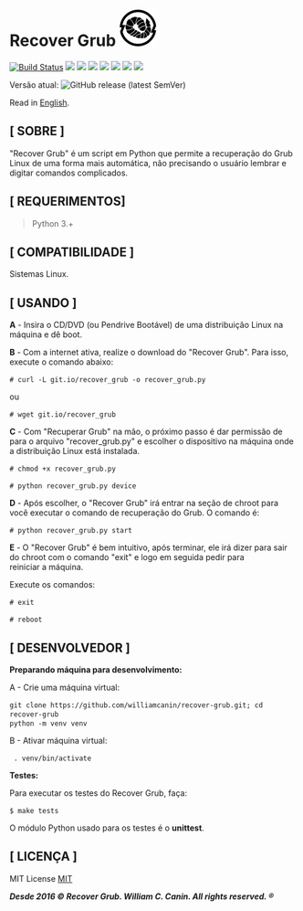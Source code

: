 # Recover Grub ![An image](https://raw.githubusercontent.com/williamcanin/recover-grub/master/.github/readme/recover-grub-64x64.png)

[![Build Status](https://travis-ci.org/williamcanin/recover-grub.svg?branch=master)](https://travis-ci.org/williamcanin/recover-grub) ![](https://img.shields.io/github/languages/top/williamcanin/recover-grub.svg?colorB=blue&style=flat-square) ![](https://img.shields.io/github/commit-activity/y/williamcanin/recover-grub.svg?style=flat-square) ![](https://img.shields.io/github/last-commit/williamcanin/recover-grub.svg?style=flat-square) ![](https://img.shields.io/github/last-commit/williamcanin/recover-grub/master.svg?style=flat-square) ![](https://img.shields.io/github/watchers/williamcanin/recover-grub.svg?style=flat-square) ![](https://img.shields.io/github/stars/williamcanin/recover-grub.svg?style=flat-square) ![](https://img.shields.io/github/forks/williamcanin/recover-grub.svg?style=flat-square)

Versão atual: ![GitHub release (latest SemVer)](https://img.shields.io/github/v/release/williamcanin/recover-grub?style=flat-square)

Read in [English](https://github.com/williamcanin/recover-grub/blob/master/README.md).

## [ SOBRE ]

"Recover Grub" é um script em Python que permite a recuperação do Grub
Linux de uma forma mais automática, não precisando o usuário
lembrar e digitar comandos complicados.

## [ REQUERIMENTOS]

> Python 3.+

## [ COMPATIBILIDADE ]

Sistemas Linux.

## [ USANDO ]

**A** - Insira o CD/DVD (ou Pendrive Bootável) de uma distribuição Linux
    na máquina e dê boot.

**B** - Com a internet ativa, realize o download do
    "Recover Grub". Para isso, execute o comando abaixo:

~~~shell
# curl -L git.io/recover_grub -o recover_grub.py
~~~

ou

~~~shell
# wget git.io/recover_grub
~~~

**C** -  Com "Recuperar Grub" na mão, o próximo passo é dar permissão de para o
     arquivo "recover_grub.py" e escolher o dispositivo na máquina onde a
     distribuição Linux está instalada.

~~~shell
# chmod +x recover_grub.py
~~~

~~~shell
# python recover_grub.py device
~~~

**D** - Após escolher, o "Recover Grub" irá entrar na seção de chroot
    para você executar o comando de recuperação do Grub. O comando é:

~~~shell
# python recover_grub.py start
~~~

**E** - O "Recover Grub" é bem intuitivo, após terminar, ele irá dizer para
    sair do chroot com o comando "exit" e logo em seguida pedir para  
    reiniciar a máquina.

Execute os comandos:

~~~shell
# exit
~~~

~~~shell
# reboot
~~~

## [ DESENVOLVEDOR ]

**Preparando máquina para desenvolvimento:**

A - Crie uma máquina virtual:

~~~shell
git clone https://github.com/williamcanin/recover-grub.git; cd recover-grub
python -m venv venv
~~~

B - Ativar máquina virtual:

~~~shell
 . venv/bin/activate
~~~

**Testes:**

Para executar os testes do Recover Grub, faça:

~~~shell
$ make tests
~~~

O módulo Python usado para os testes é o **unittest**.

## [ LICENÇA ]

MIT License [MIT](https://github.com/williamcanin/recover-grub/blob/master/LICENSE)

***Desde 2016 © Recover Grub. William C. Canin. All rights reserved. ®***
